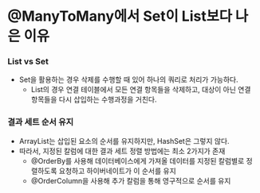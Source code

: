 # @ManyToMany에서 Set이 List보다 나은 이유


### List vs Set
- Set을 활용하는 경우 삭제를 수행할 때 있어 하나의 쿼리로 처리가 가능하다.
  - List의 경우 연결 테이블에서 모든 연결 항목들을 삭제하고, 대상이 아닌 연결 항목들을 다시 삽입하는 수행과정을 거친다.


### 결과 세트 순서 유지
- ArrayList는 삽입된 요소의 순서를 유지하지만, HashSet은 그렇지 않다.
- 따라서, 지정된 칼럼에 대한 결과 세트 정렬 방법에는 최소 2가지가 존재
  - @OrderBy를 사용해 데이터베이스에게 가져올 데이터를 지정된 칼럼별로 정렬하도록 요청하고 하이버네이트가 이 순서를 유지
  - @OrderColumn을 사용해 추가 칼럼을 통해 영구적으로 순서를 유지

